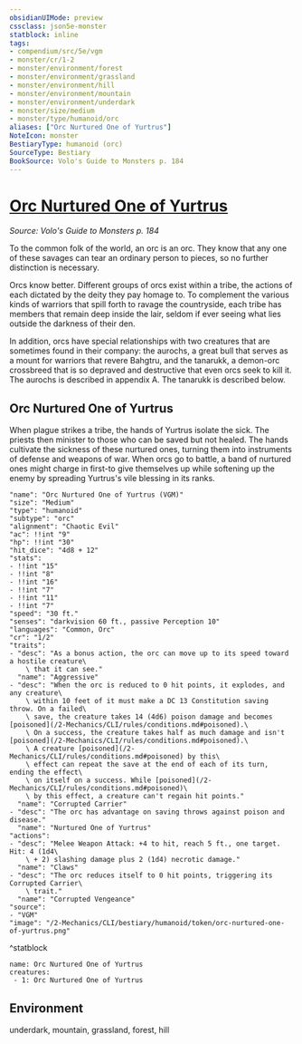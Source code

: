 ```yaml
---
obsidianUIMode: preview
cssclass: json5e-monster
statblock: inline
tags:
- compendium/src/5e/vgm
- monster/cr/1-2
- monster/environment/forest
- monster/environment/grassland
- monster/environment/hill
- monster/environment/mountain
- monster/environment/underdark
- monster/size/medium
- monster/type/humanoid/orc
aliases: ["Orc Nurtured One of Yurtrus"]
NoteIcon: monster
BestiaryType: humanoid (orc)
SourceType: Bestiary
BookSource: Volo's Guide to Monsters p. 184
---
```

# [Orc Nurtured One of Yurtrus](2-Mechanics/CLI/bestiary/humanoid/orc-nurtured-one-of-yurtrus-vgm.md)
*Source: Volo's Guide to Monsters p. 184*  

To the common folk of the world, an orc is an orc. They know that any one of these savages can tear an ordinary person to pieces, so no further distinction is necessary.

Orcs know better. Different groups of orcs exist within a tribe, the actions of each dictated by the deity they pay homage to. To complement the various kinds of warriors that spill forth to ravage the countryside, each tribe has members that remain deep inside the lair, seldom if ever seeing what lies outside the darkness of their den.

In addition, orcs have special relationships with two creatures that are sometimes found in their company: the aurochs, a great bull that serves as a mount for warriors that revere Bahgtru, and the tanarukk, a demon-orc crossbreed that is so depraved and destructive that even orcs seek to kill it. The aurochs is described in appendix A. The tanarukk is described below.

## Orc Nurtured One of Yurtrus

When plague strikes a tribe, the hands of Yurtrus isolate the sick. The priests then minister to those who can be saved but not healed. The hands cultivate the sickness of these nurtured ones, turning them into instruments of defense and weapons of war. When orcs go to battle, a band of nurtured ones might charge in first-to give themselves up while softening up the enemy by spreading Yurtrus's vile blessing in its ranks.

```statblock
"name": "Orc Nurtured One of Yurtrus (VGM)"
"size": "Medium"
"type": "humanoid"
"subtype": "orc"
"alignment": "Chaotic Evil"
"ac": !!int "9"
"hp": !!int "30"
"hit_dice": "4d8 + 12"
"stats":
- !!int "15"
- !!int "8"
- !!int "16"
- !!int "7"
- !!int "11"
- !!int "7"
"speed": "30 ft."
"senses": "darkvision 60 ft., passive Perception 10"
"languages": "Common, Orc"
"cr": "1/2"
"traits":
- "desc": "As a bonus action, the orc can move up to its speed toward a hostile creature\
    \ that it can see."
  "name": "Aggressive"
- "desc": "When the orc is reduced to 0 hit points, it explodes, and any creature\
    \ within 10 feet of it must make a DC 13 Constitution saving throw. On a failed\
    \ save, the creature takes 14 (4d6) poison damage and becomes [poisoned](/2-Mechanics/CLI/rules/conditions.md#poisoned).\
    \ On a success, the creature takes half as much damage and isn't [poisoned](/2-Mechanics/CLI/rules/conditions.md#poisoned).\
    \ A creature [poisoned](/2-Mechanics/CLI/rules/conditions.md#poisoned) by this\
    \ effect can repeat the save at the end of each of its turn, ending the effect\
    \ on itself on a success. While [poisoned](/2-Mechanics/CLI/rules/conditions.md#poisoned)\
    \ by this effect, a creature can't regain hit points."
  "name": "Corrupted Carrier"
- "desc": "The orc has advantage on saving throws against poison and disease."
  "name": "Nurtured One of Yurtrus"
"actions":
- "desc": "Melee Weapon Attack: +4 to hit, reach 5 ft., one target. Hit: 4 (1d4\
    \ + 2) slashing damage plus 2 (1d4) necrotic damage."
  "name": "Claws"
- "desc": "The orc reduces itself to 0 hit points, triggering its Corrupted Carrier\
    \ trait."
  "name": "Corrupted Vengeance"
"source":
- "VGM"
"image": "/2-Mechanics/CLI/bestiary/humanoid/token/orc-nurtured-one-of-yurtrus.png"
```
^statblock

```encounter-table
name: Orc Nurtured One of Yurtrus
creatures:
 - 1: Orc Nurtured One of Yurtrus
```

## Environment

underdark, mountain, grassland, forest, hill